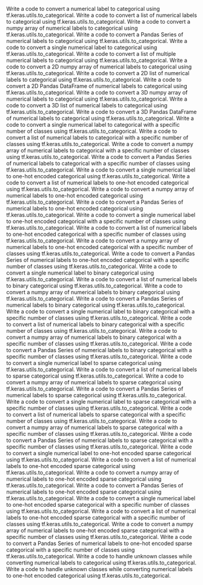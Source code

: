 Write a code to convert a numerical label to categorical using tf.keras.utils.to_categorical.
Write a code to convert a list of numerical labels to categorical using tf.keras.utils.to_categorical.
Write a code to convert a numpy array of numerical labels to categorical using tf.keras.utils.to_categorical.
Write a code to convert a Pandas Series of numerical labels to categorical using tf.keras.utils.to_categorical.
Write a code to convert a single numerical label to categorical using tf.keras.utils.to_categorical.
Write a code to convert a list of multiple numerical labels to categorical using tf.keras.utils.to_categorical.
Write a code to convert a 2D numpy array of numerical labels to categorical using tf.keras.utils.to_categorical.
Write a code to convert a 2D list of numerical labels to categorical using tf.keras.utils.to_categorical.
Write a code to convert a 2D Pandas DataFrame of numerical labels to categorical using tf.keras.utils.to_categorical.
Write a code to convert a 3D numpy array of numerical labels to categorical using tf.keras.utils.to_categorical.
Write a code to convert a 3D list of numerical labels to categorical using tf.keras.utils.to_categorical.
Write a code to convert a 3D Pandas DataFrame of numerical labels to categorical using tf.keras.utils.to_categorical.
Write a code to convert a single numerical label to categorical with a specific number of classes using tf.keras.utils.to_categorical.
Write a code to convert a list of numerical labels to categorical with a specific number of classes using tf.keras.utils.to_categorical.
Write a code to convert a numpy array of numerical labels to categorical with a specific number of classes using tf.keras.utils.to_categorical.
Write a code to convert a Pandas Series of numerical labels to categorical with a specific number of classes using tf.keras.utils.to_categorical.
Write a code to convert a single numerical label to one-hot encoded categorical using tf.keras.utils.to_categorical.
Write a code to convert a list of numerical labels to one-hot encoded categorical using tf.keras.utils.to_categorical.
Write a code to convert a numpy array of numerical labels to one-hot encoded categorical using tf.keras.utils.to_categorical.
Write a code to convert a Pandas Series of numerical labels to one-hot encoded categorical using tf.keras.utils.to_categorical.
Write a code to convert a single numerical label to one-hot encoded categorical with a specific number of classes using tf.keras.utils.to_categorical.
Write a code to convert a list of numerical labels to one-hot encoded categorical with a specific number of classes using tf.keras.utils.to_categorical.
Write a code to convert a numpy array of numerical labels to one-hot encoded categorical with a specific number of classes using tf.keras.utils.to_categorical.
Write a code to convert a Pandas Series of numerical labels to one-hot encoded categorical with a specific number of classes using tf.keras.utils.to_categorical.
Write a code to convert a single numerical label to binary categorical using tf.keras.utils.to_categorical.
Write a code to convert a list of numerical labels to binary categorical using tf.keras.utils.to_categorical.
Write a code to convert a numpy array of numerical labels to binary categorical using tf.keras.utils.to_categorical.
Write a code to convert a Pandas Series of numerical labels to binary categorical using tf.keras.utils.to_categorical.
Write a code to convert a single numerical label to binary categorical with a specific number of classes using tf.keras.utils.to_categorical.
Write a code to convert a list of numerical labels to binary categorical with a specific number of classes using tf.keras.utils.to_categorical.
Write a code to convert a numpy array of numerical labels to binary categorical with a specific number of classes using tf.keras.utils.to_categorical.
Write a code to convert a Pandas Series of numerical labels to binary categorical with a specific number of classes using tf.keras.utils.to_categorical.
Write a code to convert a single numerical label to sparse categorical using tf.keras.utils.to_categorical.
Write a code to convert a list of numerical labels to sparse categorical using tf.keras.utils.to_categorical.
Write a code to convert a numpy array of numerical labels to sparse categorical using tf.keras.utils.to_categorical.
Write a code to convert a Pandas Series of numerical labels to sparse categorical using tf.keras.utils.to_categorical.
Write a code to convert a single numerical label to sparse categorical with a specific number of classes using tf.keras.utils.to_categorical.
Write a code to convert a list of numerical labels to sparse categorical with a specific number of classes using tf.keras.utils.to_categorical.
Write a code to convert a numpy array of numerical labels to sparse categorical with a specific number of classes using tf.keras.utils.to_categorical.
Write a code to convert a Pandas Series of numerical labels to sparse categorical with a specific number of classes using tf.keras.utils.to_categorical.
Write a code to convert a single numerical label to one-hot encoded sparse categorical using tf.keras.utils.to_categorical.
Write a code to convert a list of numerical labels to one-hot encoded sparse categorical using tf.keras.utils.to_categorical.
Write a code to convert a numpy array of numerical labels to one-hot encoded sparse categorical using tf.keras.utils.to_categorical.
Write a code to convert a Pandas Series of numerical labels to one-hot encoded sparse categorical using tf.keras.utils.to_categorical.
Write a code to convert a single numerical label to one-hot encoded sparse categorical with a specific number of classes using tf.keras.utils.to_categorical.
Write a code to convert a list of numerical labels to one-hot encoded sparse categorical with a specific number of classes using tf.keras.utils.to_categorical.
Write a code to convert a numpy array of numerical labels to one-hot encoded sparse categorical with a specific number of classes using tf.keras.utils.to_categorical.
Write a code to convert a Pandas Series of numerical labels to one-hot encoded sparse categorical with a specific number of classes using tf.keras.utils.to_categorical.
Write a code to handle unknown classes while converting numerical labels to categorical using tf.keras.utils.to_categorical.
Write a code to handle unknown classes while converting numerical labels to one-hot encoded categorical using tf.keras.utils.to_categorical.